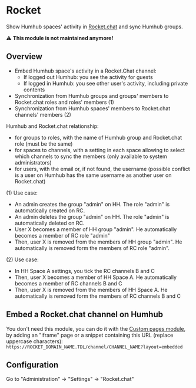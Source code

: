 # Rocket

Show Humhub spaces' activity in [Rocket.chat](https://rocket.chat/) and sync Humhub groups.

:warning: **This module is not maintained anymore!**

## Overview

- Embed Humhub space's activity in a Rocket.Chat channel:
    - If logged out Humhub: you see the activity for guests
    - If logged in Humhub: you see other user's activity, including private contents
- Synchronization from Humhub groups and groups' members to Rocket.chat roles and roles' members (1)
- Synchronization from Humhub spaces' members to Rocket.chat channels' members (2)

Humhub and Rocket.chat relationship:
- for groups to roles, with the name of Humhub group and Rocket.chat role (must be the same)
- for spaces to channels, with a setting in each space allowing to select which channels to sync the members (only available to system administrators)
- for users, with the email or, if not found, the username (possible conflict is a user on Humhub has the same username as another user on Rocket.chat)

(1) Use case:
- An admin creates the group "admin" on HH. The role "admin" is automatically created on RC.
- An admin deletes the group "admin" on HH. The role "admin" is automatically deleted on RC.
- User X becomes a member of HH group "admin". He automatically becomes a member of RC role "admin"
- Then, user X is removed from the members of HH group "admin". He automatically is removed form the members of RC role "admin".

(2) Use case:
- In HH Space A settings, you tick the RC channels B and C
- Then, user X becomes a member of HH Space A. He automatically becomes a member of RC channels B and C
- Then, user X is removed from the members of HH Space A. He automatically is removed form the members of RC channels B and C

## Embed a Rocket.chat channel on Humhub

You don't need this module, you can do it with the [Custom pages module](https://marketplace.humhub.com/module/custom_pages), by adding an "iframe" page or a snippet containing this URL (replace uppercase characters): `https://ROCKET_DOMAIN_NAME.TDL/channel/CHANNEL_NAME?layout=embedded`

## Configuration

Go to "Administration" -> "Settings" -> "Rocket.chat"